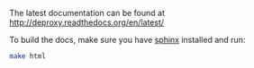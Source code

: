 The latest documentation can be found at http://deproxy.readthedocs.org/en/latest/

To build the docs, make sure you have [sphinx](http://sphinx-doc.org/) installed and run:

```bash
make html
```
